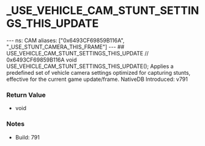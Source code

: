 # _USE_VEHICLE_CAM_STUNT_SETTINGS_THIS_UPDATE

--- ns: CAM aliases: ["0x6493CF69859B116A", "_USE_STUNT_CAMERA_THIS_FRAME"] --- ## USE_VEHICLE_CAM_STUNT_SETTINGS_THIS_UPDATE  // 0x6493CF69859B116A void USE_VEHICLE_CAM_STUNT_SETTINGS_THIS_UPDATE();  Applies a predefined set of vehicle camera settings optimized for capturing stunts, effective for the current game update/frame.  NativeDB Introduced: v791

### Return Value
* void

### Notes
* Build: 791

